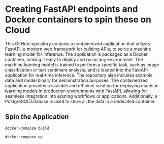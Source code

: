 
# Creating FastAPI endpoints and Docker containers to spin these on Cloud

This GitHub repository contains a containerized application that utilizes FastAPI, a modern web framework for building APIs, to serve a machine learning model for inference. The application is packaged as a Docker container, making it easy to deploy and run in any environment. The machine learning model is trained to perform a specific task, such as image classification or text sentiment analysis, and is loaded into the FastAPI application for real-time inference. The repository also includes example data and model binary for demonstration purposes. The containerized application provides a scalable and efficient solution for deploying machine learning models in production environments with FastAPI, allowing for seamless integration into existing workflows or applications. Additionally, a PostgreSQl Database is used to store all the data in a dedicated container.

## Spin the Application

```
docker-compose build

docker-compose up
```